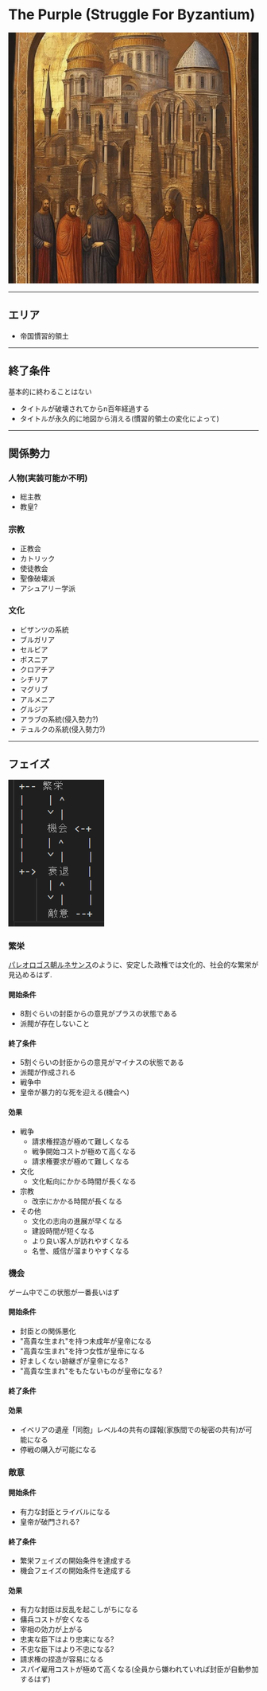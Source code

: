 # The Purple (Struggle For Byzantium)

![Thumbnail](thubnail.jpg)

---
## エリア
- 帝国慣習的領土
---
## 終了条件
基本的に終わることはない
- タイトルが破壊されてからn百年経過する
- タイトルが永久的に地図から消える(慣習的領土の変化によって)
---
## 関係勢力
### 人物(実装可能か不明)
- 総主教
- 教皇?

### 宗教
- 正教会
- カトリック
- 使徒教会
- 聖像破壊派
- アシュアリー学派

### 文化
- ビザンツの系統
- ブルガリア
- セルビア
- ボスニア
- クロアチア
- シチリア
- マグリブ
- アルメニア
- グルジア
- アラブの系統(侵入勢力?)
- テュルクの系統(侵入勢力?)
---
## フェイズ

![Phase](phase.png)

### 繁栄
[パレオロゴス朝ルネサンス](https://ja.wikipedia.org/wiki/%E3%83%91%E3%83%AC%E3%82%AA%E3%83%AD%E3%82%B4%E3%82%B9%E6%9C%9D%E3%83%AB%E3%83%8D%E3%82%B5%E3%83%B3%E3%82%B9)のように、安定した政権では文化的、社会的な繁栄が見込めるはず.
#### 開始条件
- 8割ぐらいの封臣からの意見がプラスの状態である
- 派閥が存在しないこと
#### 終了条件
- 5割ぐらいの封臣からの意見がマイナスの状態である
- 派閥が作成される
- 戦争中
- 皇帝が暴力的な死を迎える(機会へ)

#### 効果
- 戦争
    - 請求権捏造が極めて難しくなる
    - 戦争開始コストが極めて高くなる
    - 請求権要求が極めて難しくなる
- 文化
    - 文化転向にかかる時間が長くなる
- 宗教
    - 改宗にかかる時間が長くなる
- その他
    - 文化の志向の進展が早くなる
    - 建設時間が短くなる
    - より良い客人が訪れやすくなる
    - 名誉、威信が溜まりやすくなる


### 機会
ゲーム中でこの状態が一番長いはず
#### 開始条件
- 封臣との関係悪化
- "高貴な生まれ"を持つ未成年が皇帝になる
- "高貴な生まれ"を持つ女性が皇帝になる
- 好ましくない跡継ぎが皇帝になる?
- "高貴な生まれ"をもたないものが皇帝になる?
#### 終了条件
#### 効果
- イベリアの遺産「同胞」レベル4の共有の諜報(家族間での秘密の共有)が可能になる
- 停戦の購入が可能になる

### 敵意
#### 開始条件
- 有力な封臣とライバルになる
- 皇帝が破門される?
#### 終了条件
- 繁栄フェイズの開始条件を達成する
- 機会フェイズの開始条件を達成する
#### 効果
- 有力な封臣は反乱を起こしがちになる
- 傭兵コストが安くなる
- 宰相の効力が上がる
- 忠実な臣下はより忠実になる?
- 不忠な臣下はより不忠になる?
- 請求権の捏造が容易になる
- スパイ雇用コストが極めて高くなる(全員から嫌われていれば封臣が自動参加するはず)